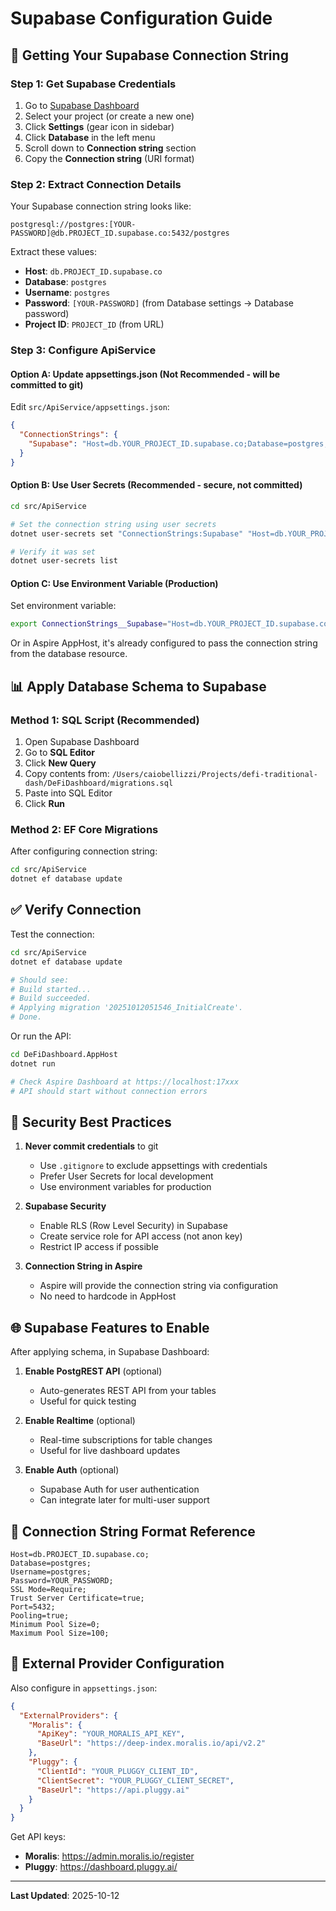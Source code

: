# Supabase Configuration Guide

## 🔑 Getting Your Supabase Connection String

### Step 1: Get Supabase Credentials

1. Go to [Supabase Dashboard](https://app.supabase.com/)
2. Select your project (or create a new one)
3. Click **Settings** (gear icon in sidebar)
4. Click **Database** in the left menu
5. Scroll down to **Connection string** section
6. Copy the **Connection string** (URI format)

### Step 2: Extract Connection Details

Your Supabase connection string looks like:
```
postgresql://postgres:[YOUR-PASSWORD]@db.PROJECT_ID.supabase.co:5432/postgres
```

Extract these values:
- **Host**: `db.PROJECT_ID.supabase.co`
- **Database**: `postgres`
- **Username**: `postgres`
- **Password**: `[YOUR-PASSWORD]` (from Database settings → Database password)
- **Project ID**: `PROJECT_ID` (from URL)

### Step 3: Configure ApiService

#### Option A: Update appsettings.json (Not Recommended - will be committed to git)

Edit `src/ApiService/appsettings.json`:

```json
{
  "ConnectionStrings": {
    "Supabase": "Host=db.YOUR_PROJECT_ID.supabase.co;Database=postgres;Username=postgres;Password=YOUR_PASSWORD;SSL Mode=Require;Trust Server Certificate=true"
  }
}
```

#### Option B: Use User Secrets (Recommended - secure, not committed)

```bash
cd src/ApiService

# Set the connection string using user secrets
dotnet user-secrets set "ConnectionStrings:Supabase" "Host=db.YOUR_PROJECT_ID.supabase.co;Database=postgres;Username=postgres;Password=YOUR_PASSWORD;SSL Mode=Require;Trust Server Certificate=true"

# Verify it was set
dotnet user-secrets list
```

#### Option C: Use Environment Variable (Production)

Set environment variable:
```bash
export ConnectionStrings__Supabase="Host=db.YOUR_PROJECT_ID.supabase.co;Database=postgres;Username=postgres;Password=YOUR_PASSWORD;SSL Mode=Require;Trust Server Certificate=true"
```

Or in Aspire AppHost, it's already configured to pass the connection string from the database resource.

## 📊 Apply Database Schema to Supabase

### Method 1: SQL Script (Recommended)

1. Open Supabase Dashboard
2. Go to **SQL Editor**
3. Click **New Query**
4. Copy contents from: `/Users/caiobellizzi/Projects/defi-traditional-dash/DeFiDashboard/migrations.sql`
5. Paste into SQL Editor
6. Click **Run**

### Method 2: EF Core Migrations

After configuring connection string:

```bash
cd src/ApiService
dotnet ef database update
```

## ✅ Verify Connection

Test the connection:

```bash
cd src/ApiService
dotnet ef database update

# Should see:
# Build started...
# Build succeeded.
# Applying migration '20251012051546_InitialCreate'.
# Done.
```

Or run the API:

```bash
cd DeFiDashboard.AppHost
dotnet run

# Check Aspire Dashboard at https://localhost:17xxx
# API should start without connection errors
```

## 🔐 Security Best Practices

1. **Never commit credentials** to git
   - Use `.gitignore` to exclude appsettings with credentials
   - Prefer User Secrets for local development
   - Use environment variables for production

2. **Supabase Security**
   - Enable RLS (Row Level Security) in Supabase
   - Create service role for API access (not anon key)
   - Restrict IP access if possible

3. **Connection String in Aspire**
   - Aspire will provide the connection string via configuration
   - No need to hardcode in AppHost

## 🌐 Supabase Features to Enable

After applying schema, in Supabase Dashboard:

1. **Enable PostgREST API** (optional)
   - Auto-generates REST API from your tables
   - Useful for quick testing

2. **Enable Realtime** (optional)
   - Real-time subscriptions for table changes
   - Useful for live dashboard updates

3. **Enable Auth** (optional)
   - Supabase Auth for user authentication
   - Can integrate later for multi-user support

## 🔗 Connection String Format Reference

```
Host=db.PROJECT_ID.supabase.co;
Database=postgres;
Username=postgres;
Password=YOUR_PASSWORD;
SSL Mode=Require;
Trust Server Certificate=true;
Port=5432;
Pooling=true;
Minimum Pool Size=0;
Maximum Pool Size=100;
```

## 📝 External Provider Configuration

Also configure in `appsettings.json`:

```json
{
  "ExternalProviders": {
    "Moralis": {
      "ApiKey": "YOUR_MORALIS_API_KEY",
      "BaseUrl": "https://deep-index.moralis.io/api/v2.2"
    },
    "Pluggy": {
      "ClientId": "YOUR_PLUGGY_CLIENT_ID",
      "ClientSecret": "YOUR_PLUGGY_CLIENT_SECRET",
      "BaseUrl": "https://api.pluggy.ai"
    }
  }
}
```

Get API keys:
- **Moralis**: https://admin.moralis.io/register
- **Pluggy**: https://dashboard.pluggy.ai/

---

**Last Updated**: 2025-10-12
